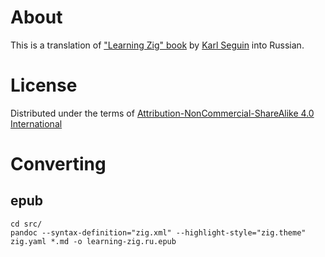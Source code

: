 # About

This is a translation of
["Learning Zig" book](https://www.openmymind.net/learning_zig/)
by [Karl Seguin](https://github.com/karlseguin) into Russian.

# License

Distributed under the terms of
[Attribution-NonCommercial-ShareAlike 4.0 International](http://creativecommons.org/licenses/by-nc-sa/4.0/)

# Converting

## epub

```
cd src/
pandoc --syntax-definition="zig.xml" --highlight-style="zig.theme" zig.yaml *.md -o learning-zig.ru.epub
```
